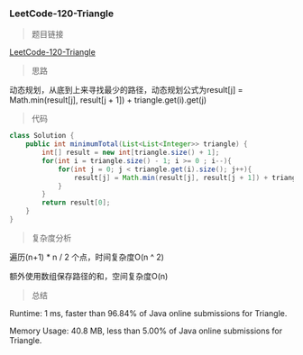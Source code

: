 ### LeetCode-120-Triangle

> 题目链接

[LeetCode-120-Triangle](https://leetcode.com/problems/triangle/)

> 思路

动态规划，从底到上来寻找最少的路径，动态规划公式为result[j] = Math.min(result[j], result[j + 1]) + triangle.get(i).get(j)

> 代码

```java
class Solution {
    public int minimumTotal(List<List<Integer>> triangle) {
        int[] result = new int[triangle.size() + 1];
        for(int i = triangle.size() - 1; i >= 0 ; i--){
            for(int j = 0; j < triangle.get(i).size(); j++){
                result[j] = Math.min(result[j], result[j + 1]) + triangle.get(i).get(j);
            }
        }
        return result[0];
    }
}
```

> 复杂度分析

遍历(n+1) * n / 2 个点，时间复杂度O(n ^ 2)

额外使用数组保存路径的和，空间复杂度O(n)

> 总结

Runtime: 1 ms, faster than 96.84% of Java online submissions for Triangle.

Memory Usage: 40.8 MB, less than 5.00% of Java online submissions for Triangle.
